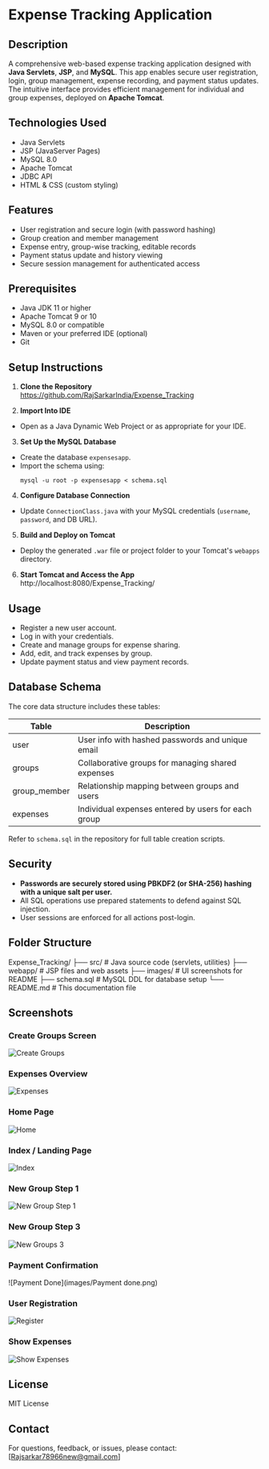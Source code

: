 # Expense Tracking Application

## Description

A comprehensive web-based expense tracking application designed with **Java Servlets**, **JSP**, and **MySQL**. This app enables secure user registration, login, group management, expense recording, and payment status updates. The intuitive interface provides efficient management for individual and group expenses, deployed on **Apache Tomcat**.

## Technologies Used

- Java Servlets
- JSP (JavaServer Pages)
- MySQL 8.0
- Apache Tomcat 
- JDBC API
- HTML & CSS (custom styling)

## Features

- User registration and secure login (with password hashing)
- Group creation and member management
- Expense entry, group-wise tracking, editable records
- Payment status update and history viewing
- Secure session management for authenticated access

## Prerequisites

- Java JDK 11 or higher
- Apache Tomcat 9 or 10
- MySQL 8.0 or compatible
- Maven or your preferred IDE (optional)
- Git

## Setup Instructions

1. **Clone the Repository**
https://github.com/RajSarkarIndia/Expense_Tracking

2. **Import Into IDE**
- Open as a Java Dynamic Web Project or as appropriate for your IDE.
3. **Set Up the MySQL Database**
- Create the database `expensesapp`.
- Import the schema using:
  ```
  mysql -u root -p expensesapp < schema.sql
  ```
4. **Configure Database Connection**
- Update `ConnectionClass.java` with your MySQL credentials (`username`, `password`, and DB URL).
5. **Build and Deploy on Tomcat**
- Deploy the generated `.war` file or project folder to your Tomcat's `webapps` directory.
6. **Start Tomcat and Access the App**
http://localhost:8080/Expense_Tracking/


## Usage

- Register a new user account.
- Log in with your credentials.
- Create and manage groups for expense sharing.
- Add, edit, and track expenses by group.
- Update payment status and view payment records.

## Database Schema

The core data structure includes these tables:

| Table         | Description                                      |
|---------------|--------------------------------------------------|
| user          | User info with hashed passwords and unique email  |
| groups        | Collaborative groups for managing shared expenses |
| group_member  | Relationship mapping between groups and users     |
| expenses      | Individual expenses entered by users for each group  |

Refer to `schema.sql` in the repository for full table creation scripts.

## Security

- **Passwords are securely stored using PBKDF2 (or SHA-256) hashing with a unique salt per user.**
- All SQL operations use prepared statements to defend against SQL injection.
- User sessions are enforced for all actions post-login.

## Folder Structure

Expense_Tracking/
├── src/ # Java source code (servlets, utilities)
├── webapp/ # JSP files and web assets
├── images/ # UI screenshots for README
├── schema.sql # MySQL DDL for database setup
└── README.md # This documentation file


## Screenshots

### Create Groups Screen
![Create Groups](images/createGroups2.png)

### Expenses Overview
![Expenses](images/Expenses.png)

### Home Page
![Home](images/Home.png)

### Index / Landing Page
![Index](images/index.png)

### New Group Step 1
![New Group Step 1](images/newGroupS1.png)

### New Group Step 3
![New Groups 3](images/newGroups3.png)

### Payment Confirmation
![Payment Done](images/Payment done.png)

### User Registration
![Register](images/register.png)

### Show Expenses
![Show Expenses](images/ShowExpenses.png)

## License

MIT License

## Contact

For questions, feedback, or issues, please contact: [Rajsarkar78966new@gmail.com]




